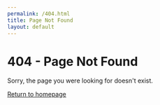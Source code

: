 ```yaml
---
permalink: /404.html
title: Page Not Found
layout: default
---
```


# 404 - Page Not Found

Sorry, the page you were looking for doesn't exist.

[Return to homepage](index.md)
